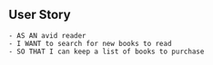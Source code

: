 ## User Story
```
- AS AN avid reader
- I WANT to search for new books to read
- SO THAT I can keep a list of books to purchase
```
